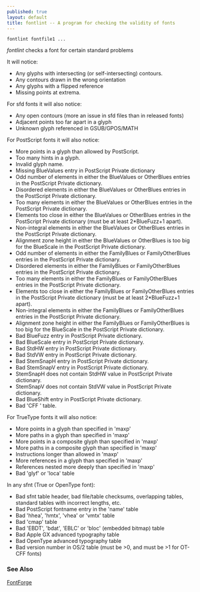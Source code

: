 ```yaml
---
published: true
layout: default
title: fontlint -- A program for checking the validity of fonts
---
```



`fontlint fontfile1 ...`

*fontlint* checks a font for certain standard problems

It will notice:

-   Any glyphs with intersecting (or self-intersecting) contours.
-   Any contours drawn in the wrong orientation
-   Any glyphs with a flipped reference
-   Missing points at extrema.

For sfd fonts it will also notice:

-   Any open contours (more an issue in sfd files than in released
    fonts)
-   Adjacent points too far apart in a glyph
-   Unknown glyph referenced in GSUB/GPOS/MATH

For PostScript fonts it will also notice:

-   More points in a glyph than allowed by PostScript.
-   Too many hints in a glyph.
-   Invalid glyph name.
-   Missing BlueValues entry in PostScript Private dictionary
-   Odd number of elements in either the BlueValues or OtherBlues
    entries in the PostScript Private dictionary.
-   Disordered elements in either the BlueValues or OtherBlues entries
    in the PostScript Private dictionary.
-   Too many elements in either the BlueValues or OtherBlues entries in
    the PostScript Private dictionary.
-   Elements too close in either the BlueValues or OtherBlues entries in
    the PostScript Private dictionary (must be at least 2\*BlueFuzz+1
    apart).
-   Non-integral elements in either the BlueValues or OtherBlues entries
    in the PostScript Private dictionary.
-   Alignment zone height in either the BlueValues or OtherBlues is too
    big for the BlueScale in the PostScript Private dictionary.
-   Odd number of elements in either the FamilyBlues or FamilyOtherBlues
    entries in the PostScript Private dictionary.
-   Disordered elements in either the FamilyBlues or FamilyOtherBlues
    entries in the PostScript Private dictionary.
-   Too many elements in either the FamilyBlues or FamilyOtherBlues
    entries in the PostScript Private dictionary.
-   Elements too close in either the FamilyBlues or FamilyOtherBlues
    entries in the PostScript Private dictionary (must be at least
    2\*BlueFuzz+1 apart).
-   Non-integral elements in either the FamilyBlues or FamilyOtherBlues
    entries in the PostScript Private dictionary.
-   Alignment zone height in either the FamilyBlues or FamilyOtherBlues
    is too big for the BlueScale in the PostScript Private dictionary.
-   Bad BlueFuzz entry in PostScript Private dictionary.
-   Bad BlueScale entry in PostScript Private dictionary.
-   Bad StdHW entry in PostScript Private dictionary.
-   Bad StdVW entry in PostScript Private dictionary.
-   Bad StemSnapH entry in PostScript Private dictionary.
-   Bad StemSnapV entry in PostScript Private dictionary.
-   StemSnapH does not contain StdHW value in PostScript Private
    dictionary.
-   StemSnapV does not contain StdVW value in PostScript Private
    dictionary.
-   Bad BlueShift entry in PostScript Private dictionary.
-   Bad 'CFF ' table.

For TrueType fonts it will also notice:

-   More points in a glyph than specified in 'maxp'
-   More paths in a glyph than specified in 'maxp'
-   More points in a composite glyph than specified in 'maxp'
-   More paths in a composite glyph than specified in 'maxp'
-   Instructions longer than allowed in 'maxp'
-   More references in a glyph than specified in 'maxp'
-   References nested more deeply than specified in 'maxp'
-   Bad 'glyf' or 'loca' table

In any sfnt (True or OpenType font):

-   Bad sfnt table header, bad file/table checksums, overlapping tables,
    standard tables with incorrect lengths, etc.
-   Bad PostScript fontname entry in the 'name' table
-   Bad 'hhea', 'hmtx', 'vhea' or 'vmtx' table
-   Bad 'cmap' table
-   Bad 'EBDT', 'bdat', 'EBLC' or 'bloc' (embedded bitmap) table
-   Bad Apple GX advanced typography table
-   Bad OpenType advanced typography table
-   Bad version number in OS/2 table (must be \>0, and must be \>1 for
    OT-CFF fonts)

### See Also

[FontForge](/en-US/tutorials/overview/)
